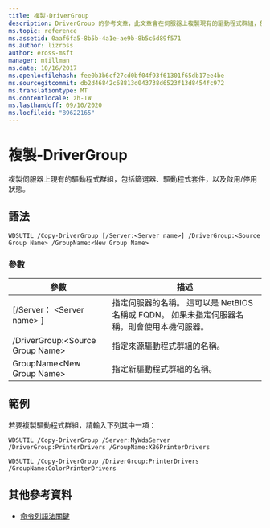 ```yaml
---
title: 複製-DriverGroup
description: DriverGroup 的參考文章，此文章會在伺服器上複製現有的驅動程式群組，包括篩選器、驅動程式套件和啟用/停用狀態。
ms.topic: reference
ms.assetid: 0aaf6fa5-8b5b-4a1e-ae9b-8b5c6d89f571
ms.author: lizross
author: eross-msft
manager: mtillman
ms.date: 10/16/2017
ms.openlocfilehash: fee0b3b6cf27cd0bf04f93f61301f65db17ee4be
ms.sourcegitcommit: db2d46842c68813d043738d6523f13d8454fc972
ms.translationtype: MT
ms.contentlocale: zh-TW
ms.lasthandoff: 09/10/2020
ms.locfileid: "89622165"
---
```

# <a name="copy-drivergroup"></a>複製-DriverGroup

複製伺服器上現有的驅動程式群組，包括篩選器、驅動程式套件，以及啟用/停用狀態。

## <a name="syntax"></a>語法

```
WDSUTIL /Copy-DriverGroup [/Server:<Server name>] /DriverGroup:<Source Group Name> /GroupName:<New Group Name>
```

### <a name="parameters"></a>參數

|參數|描述|
|---------|-----------|
|[/Server： \<Server name> ]|指定伺服器的名稱。 這可以是 NetBIOS 名稱或 FQDN。 如果未指定伺服器名稱，則會使用本機伺服器。|
|/DriverGroup:\<Source Group Name>|指定來源驅動程式群組的名稱。|
|GroupName\<New Group Name>|指定新驅動程式群組的名稱。|

## <a name="examples"></a>範例

若要複製驅動程式群組，請輸入下列其中一項：
```
WDSUTIL /Copy-DriverGroup /Server:MyWdsServer /DriverGroup:PrinterDrivers /GroupName:X86PrinterDrivers
```
```
WDSUTIL /Copy-DriverGroup /DriverGroup:PrinterDrivers /GroupName:ColorPrinterDrivers
```

## <a name="additional-references"></a>其他參考資料

- [命令列語法關鍵](command-line-syntax-key.md)